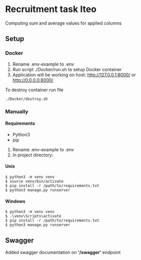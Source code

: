 # Recruitment task Iteo
Computing sum and average values for applied columns

## Setup 

### Docker
1. Rename .env-example to .env
2. Run script ./Docker/run.sh to setup Docker container
3. Application will be working on host: http://127.0.0.1:8000/ or http://0.0.0.0:8000/

To destroy container run file 
```
./Docker/destroy.sh
```
### Manually
#### Requirements
* Python3
* pip

1. Rename .env-example to .env
2. In project directory:

#### Unix
```
$ python3 -m venv venv
$ source venv/bin/activate
$ pip install -r /path/to/requirements.txt 
$ python3 manage.py runserver
```
#### Windows
```
$ python3 -m venv venv
$ .\venv\Scripts\activate
$ pip install -r /path/to/requirements.txt
$ python3 manage.py runserver
```

## Swagger
Added swagger documentation on **'/swagger'** endpoint

